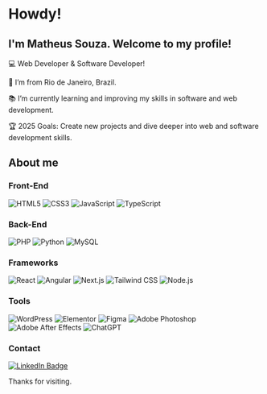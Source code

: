 # Howdy!

## I'm Matheus Souza. Welcome to my profile!


💻 Web Developer & Software Developer!

📍 I’m from Rio de Janeiro, Brazil.

📚 I’m currently learning and improving my skills in software and web development.

🏆 2025 Goals: Create new projects and dive deeper into web and software development skills.

 


## About me

### Front-End
![HTML5](https://img.shields.io/badge/HTML5-E34F26?style=for-the-badge&logo=html5&logoColor=white) ![CSS3](https://img.shields.io/badge/CSS3-1572B6?style=for-the-badge&logo=css3&logoColor=white) ![JavaScript](https://img.shields.io/badge/JavaScript-323330?style=for-the-badge&logo=javascript&logoColor=F7DF1E) ![TypeScript](https://img.shields.io/badge/TypeScript-007ACC?style=for-the-badge&logo=typescript&logoColor=white) 

### Back-End
![PHP](https://img.shields.io/badge/PHP-777BB4?style=for-the-badge&logo=php&logoColor=white) ![Python](https://img.shields.io/badge/Python-FFD43B?style=for-the-badge&logo=python&logoColor=blue) ![MySQL](https://img.shields.io/badge/MySQL-005C84?style=for-the-badge&logo=mysql&logoColor=white) 

### Frameworks
![React](https://img.shields.io/badge/React-20232A?style=for-the-badge&logo=react&logoColor=61DAFB) ![Angular](https://img.shields.io/badge/Angular-DD0031?style=for-the-badge&logo=angular&logoColor=white) ![Next.js](https://img.shields.io/badge/next%20js-000000?style=for-the-badge&logo=nextdotjs&logoColor=white) ![Tailwind CSS](https://img.shields.io/badge/Tailwind_CSS-38B2AC?style=for-the-badge&logo=tailwind-css&logoColor=white) ![Node.js](https://img.shields.io/badge/Node%20js-339933?style=for-the-badge&logo=nodedotjs&logoColor=white) 

### Tools
![WordPress](https://img.shields.io/badge/Wordpress-21759B?style=for-the-badge&logo=wordpress&logoColor=white) ![Elementor](https://img.shields.io/badge/Elementor-92003B?style=for-the-badge&logo=elementor&logoColor=white) ![Figma](https://img.shields.io/badge/Figma-F24E1E?style=for-the-badge&logo=figma&logoColor=white) ![Adobe Photoshop](https://img.shields.io/badge/Adobe%20Photoshop-31A8FF?style=for-the-badge&logo=Adobe%20Photoshop&logoColor=black) ![Adobe After Effects](https://img.shields.io/badge/Adobe%20after%20affects-CF96FD?style=for-the-badge&logo=Adobe%20after%20effects&logoColor=393665) ![ChatGPT](https://img.shields.io/badge/ChatGPT-74aa9c?style=for-the-badge&logo=openai&logoColor=white)



### Contact
[![LinkedIn Badge](https://img.shields.io/badge/LinkedIn-0077B5?style=for-the-badge&logo=linkedin&logoColor=white)](https://www.linkedin.com/in/matheusouzadev/)




Thanks for visiting.
